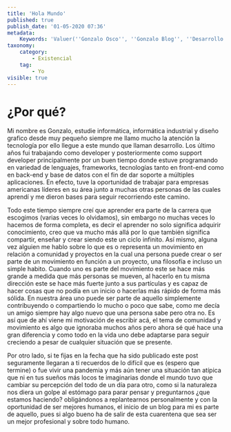 ```yaml
---
title: 'Hola Mundo'
published: true
publish_date: '01-05-2020 07:36'
metadata:
    Keywords: 'Valuer(''Gonzalo Osco'', ''Gonzalo Blog'', ''Desarrollo'')'
taxonomy:
    category:
        - Existencial
    tag:
        - Yo
visible: true
---
```


# ¿Por qué?
Mi nombre es Gonzalo, estudie informática, informática industrial y diseño grafico desde muy pequeño siempre me llamo mucho la atención la tecnología por ello llegue a este mundo que llaman desarrollo. Los último años fui trabajando como developer y posteriormente como support developer principalmente por un buen tiempo donde estuve programando en variedad de lenguajes, frameworks, tecnologías tanto en front-end como en back-end y base de datos con el fin de dar soporte a múltiples aplicaciones. En efecto, tuve la oportunidad de trabajar para empresas americanas líderes en su área junto a muchas otras personas de las cuales aprendí y me dieron bases para seguir recorriendo este camino.

Todo este tiempo siempre creí que aprender era parte de la carrera que escogimos (varias  veces lo olvidamos), sin embargo no muchas veces lo hacemos de forma completa, es decir el aprender no solo significa  adquirir conocimiento, creo que va mucho más allá por lo que también significa compartir, enseñar y crear siendo este un ciclo infinito. Así mismo, alguna vez alguien me hablo sobre lo que es o representa un movimiento en relación a comunidad y proyectos en la cual una persona puede crear o ser parte de un movimiento en función a un proyecto, una filosofía e incluso un simple habito. Cuando uno es parte del movimiento este se hace más grande a medida que más personas se mueven, al hacerlo en tu misma dirección este se hace más fuerte junto a sus partículas y es capaz de hacer cosas que no podía en un inicio o hacerlas más rápido de forma más sólida. En nuestra área uno puede ser parte de aquello simplemente contribuyendo o compartiendo lo mucho o poco que sabe, como me decía un amigo siempre hay algo nuevo que una persona sabe pero otra no. Es así que de ahí viene mi motivación de escribir acá, el tema de comunidad y movimiento es algo que ignoraba muchos años pero ahora sé qué hace una gran diferencia y como todo en la vida uno debe adaptarse para seguir creciendo a pesar de cualquier situación que se presente.

Por otro lado, si te fijas en la fecha que ha sido publicado este post seguramente llegaran a ti recuerdos de lo difícil que es (espero que termine) o fue vivir una pandemia y más aún tener una situación tan atípica que ni en tus sueños más locos te imaginarias donde el mundo tuvo que cambiar su percepción del todo de un día para otro, como si la naturaleza nos diera un  golpe al estómago para parar pensar y preguntarnos ¿que estamos haciendo? obligándonos a replantearnos personalmente y con la oportunidad de ser mejores humanos, el inicio de un blog para mi es parte de aquello, pues si algo bueno ha de salir de esta cuarentena que sea ser un mejor profesional y sobre todo humano.


